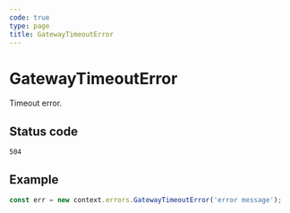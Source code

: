 ```yaml
---
code: true
type: page
title: GatewayTimeoutError
---
```


# GatewayTimeoutError



Timeout error.

## Status code

`504`

## Example

```js
const err = new context.errors.GatewayTimeoutError('error message');
```
